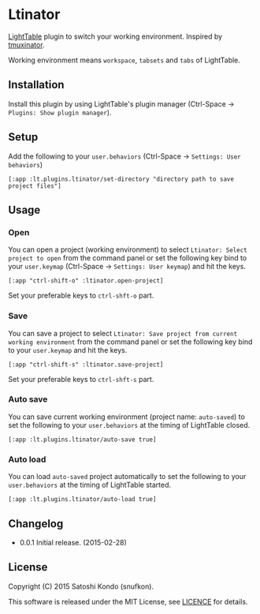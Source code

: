 # Ltinator
[LightTable](https://github.com/LightTable/LightTable) plugin to switch your working environment. Inspired by [tmuxinator](https://github.com/tmuxinator/tmuxinator).

Working environment means `workspace`, `tabsets` and `tabs` of LightTable.

## Installation

Install this plugin by using LightTable's plugin manager (Ctrl-Space -> `Plugins: Show plugin manager`).

## Setup

Add the following to your `user.behaviors` (Ctrl-Space -> `Settings: User behaviors`)

    [:app :lt.plugins.ltinator/set-directory "directory path to save project files"]

## Usage

### Open

You can open a project (working environment) to select `Ltinator: Select project to open` from the command panel or set the following key bind to your `user.keymap` (Ctrl-Space -> `Settings: User keymap`) and hit the keys.

    [:app "ctrl-shift-o" :ltinator.open-project]

Set your preferable keys to `ctrl-shft-o` part.

### Save

You can save a project to select `Ltinator: Save project from current working environment` from the command panel or set the following key bind to your `user.keymap` and hit the keys.

    [:app "ctrl-shift-s" :ltinator.save-project]

Set your preferable keys to `ctrl-shft-s` part.

### Auto save

You can save current working environment (project name: `auto-saved`) to set the following to your `user.behaviors` at the timing of LightTable closed.

    [:app :lt.plugins.ltinator/auto-save true]


### Auto load

You can load `auto-saved` project automatically to set the following to your `user.behaviors` at the timing of LightTable started.

    [:app :lt.plugins.ltinator/auto-load true]

## Changelog

* 0.0.1 Initial release. (2015-02-28)

## License

Copyright (C) 2015 Satoshi Kondo (snufkon).

This software is released under the MIT License, see [LICENCE](https://github.com/snufkon/Ltinator/blob/master/LICENSE) for details.
